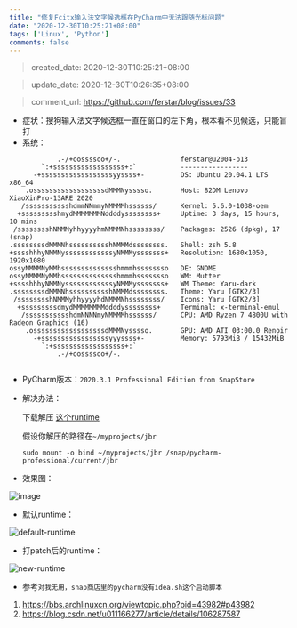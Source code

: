 ```yaml
---
title: "修复Fcitx输入法文字候选框在PyCharm中无法跟随光标问题"
date: "2020-12-30T10:25:21+08:00"
tags: ['Linux', 'Python']
comments: false
---
```


> created_date: 2020-12-30T10:25:21+08:00

> update_date: 2020-12-30T10:26:35+08:00

> comment_url: https://github.com/ferstar/blog/issues/33

- 症状：搜狗输入法文字候选框一直在窗口的左下角，根本看不见候选，只能盲打
- 系统：
```shell
            .-/+oossssoo+/-.               ferstar@u2004-p13 
        `:+ssssssssssssssssss+:`           ----------------- 
      -+ssssssssssssssssssyyssss+-         OS: Ubuntu 20.04.1 LTS x86_64 
    .ossssssssssssssssssdMMMNysssso.       Host: 82DM Lenovo XiaoXinPro-13ARE 2020 
   /ssssssssssshdmmNNmmyNMMMMhssssss/      Kernel: 5.6.0-1038-oem 
  +ssssssssshmydMMMMMMMNddddyssssssss+     Uptime: 3 days, 15 hours, 10 mins 
 /sssssssshNMMMyhhyyyyhmNMMMNhssssssss/    Packages: 2526 (dpkg), 17 (snap) 
.ssssssssdMMMNhsssssssssshNMMMdssssssss.   Shell: zsh 5.8 
+sssshhhyNMMNyssssssssssssyNMMMysssssss+   Resolution: 1680x1050, 1920x1080 
ossyNMMMNyMMhsssssssssssssshmmmhssssssso   DE: GNOME 
ossyNMMMNyMMhsssssssssssssshmmmhssssssso   WM: Mutter 
+sssshhhyNMMNyssssssssssssyNMMMysssssss+   WM Theme: Yaru-dark 
.ssssssssdMMMNhsssssssssshNMMMdssssssss.   Theme: Yaru [GTK2/3] 
 /sssssssshNMMMyhhyyyyhdNMMMNhssssssss/    Icons: Yaru [GTK2/3] 
  +sssssssssdmydMMMMMMMMddddyssssssss+     Terminal: x-terminal-emul 
   /ssssssssssshdmNNNNmyNMMMMhssssss/      CPU: AMD Ryzen 7 4800U with Radeon Graphics (16)  
    .ossssssssssssssssssdMMMNysssso.       GPU: AMD ATI 03:00.0 Renoir 
      -+sssssssssssssssssyyyssss+-         Memory: 5793MiB / 15432MiB 
        `:+ssssssssssssssssss+:`
            .-/+oossssoo+/-.                                       
                                                                   
```
- PyCharm版本：`2020.3.1 Professional Edition from SnapStore`

- 解决办法：

    下载解压 [这个runtime](https://github.com/RikudouPatrickstar/JetBrainsRuntime-for-Linux-x64/releases)

    假设你解压的路径在`~/myprojects/jbr`

    `sudo mount -o bind ~/myprojects/jbr /snap/pycharm-professional/current/jbr`

- 效果图：

![image](https://user-images.githubusercontent.com/2854276/103345249-d78b9e00-4acb-11eb-9fd1-6f3bf0444f92.png)

- 默认runtime：

![default-runtime](https://user-images.githubusercontent.com/2854276/103345287-f722c680-4acb-11eb-920a-da50e6af00fb.png)

- 打patch后的runtime：

![new-runtime](https://user-images.githubusercontent.com/2854276/103345302-01dd5b80-4acc-11eb-90dc-b5b75aa3f3a3.png)

- 参考`对我无用，snap商店里的pycharm没有idea.sh这个启动脚本`

1. https://bbs.archlinuxcn.org/viewtopic.php?pid=43982#p43982
2. https://blog.csdn.net/u011166277/article/details/106287587

